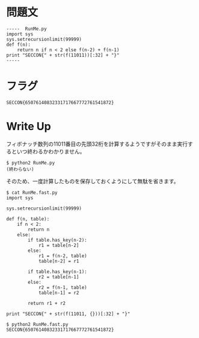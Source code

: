 # 問題文

```
-----  RunMe.py
import sys
sys.setrecursionlimit(99999)
def f(n):
    return n if n < 2 else f(n-2) + f(n-1)
print "SECCON{" + str(f(11011))[:32] + "}"
-----
```

# フラグ

```
SECCON{65076140832331717667772761541872}
```

# Write Up

フィボナッチ数列の11011番目の先頭32桁を計算するようですがそのまま実行するといつ終わるかわかりません。

```
$ python2 RunMe.py
(終わらない)
```

そのため、一度計算したものを保存しておくようにして無駄を省きます。

```
$ cat RunMe.fast.py
import sys

sys.setrecursionlimit(99999)

def f(n, table):
    if n < 2:
        return n
    else:
        if table.has_key(n-2):
            r1 = table[n-2]
        else:
            r1 = f(n-2, table)
            table[n-2] = r1

        if table.has_key(n-1):
            r2 = table[n-1]
        else:
            r2 = f(n-1, table)
            table[n-1] = r2

        return r1 + r2

print "SECCON{" + str(f(11011, {}))[:32] + "}"

$ python2 RunMe.fast.py
SECCON{65076140832331717667772761541872}
```
